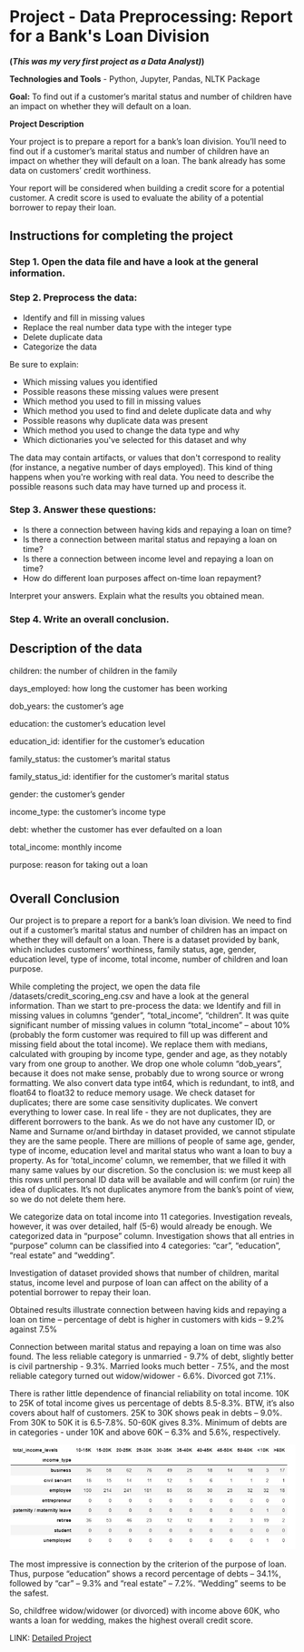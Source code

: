 # Project - Data Preprocessing: Report for a Bank's Loan Division

**(*This was my very first project as a Data Analyst)*)**

**Technologies and Tools** - Python, Jupyter, Pandas, NLTK Package


**Goal:** To find out if a customer’s marital status and number of children have an impact on whether they will default on a loan.

**Project Description**

Your project is to prepare a report for a bank’s loan division. You’ll need to find out if a customer’s marital status and number of children have an impact on whether they will default on a loan. The bank already has some data on customers’ credit worthiness.

Your report will be considered when building a credit score for a potential customer. A credit score is used to evaluate the ability of a potential borrower to repay their loan.

## Instructions for completing the project

### Step 1. Open the data file and have a look at the general information.

### Step 2. Preprocess the data:

- Identify and fill in missing values
- Replace the real number data type with the integer type
- Delete duplicate data
- Categorize the data

Be sure to explain:
- Which missing values you identified
- Possible reasons these missing values were present
- Which method you used to fill in missing values
- Which method you used to find and delete duplicate data and why
- Possible reasons why duplicate data was present
- Which method you used to change the data type and why
- Which dictionaries you've selected for this dataset and why

The data may contain artifacts, or values that don't correspond to reality (for instance, a negative number of days employed). This kind of thing happens when you're working with real data. You need to describe the possible reasons such data may have turned up and process it.

### Step 3. Answer these questions:

- Is there a connection between having kids and repaying a loan on time?
- Is there a connection between marital status and repaying a loan on time?
- Is there a connection between income level and repaying a loan on time?
- How do different loan purposes affect on-time loan repayment?

Interpret your answers. Explain what the results you obtained mean.

### Step 4. Write an overall conclusion.

## Description of the data
children: the number of children in the family

days_employed: how long the customer has been working

dob_years: the customer’s age

education: the customer’s education level

education_id: identifier for the customer’s education

family_status: the customer’s marital status

family_status_id: identifier for the customer’s marital status

gender: the customer’s gender

income_type: the customer’s income type

debt: whether the customer has ever defaulted on a loan

total_income: monthly income

purpose: reason for taking out a loan
#

## Overall Conclusion

Our project is to prepare a report for a bank’s loan division. We need to find out if a customer’s marital status and number of children has an impact on whether they will default on a loan. There is a dataset provided by bank, which includes customers’ worthiness, family status, age, gender, education level, type of income, total income, number of children and loan purpose.

While completing the project, we open the data file /datasets/credit_scoring_eng.csv and have a look at the general information. Than we start to pre-process the data: we Identify and fill in missing values in columns “gender”, “total_income”, “children”. It was quite significant number of missing values in column “total_income” – about 10% (probably the form customer was required to fill up was different and missing field about the total income). We replace them with medians, calculated with grouping by income type, gender and age, as they notably vary from one group to another. We drop one whole column “dob_years”, because it does not make sense, probably due to wrong source or wrong formatting. We also convert data type int64, which is redundant, to int8, and float64 to float32 to reduce memory usage. We check dataset for duplicates; there are some case sensitivity duplicates. We convert everything to lower case. In real life - they are not duplicates, they are different borrowers to the bank. As we do not have any customer ID, or Name and Surname or/and birthday in dataset provided, we cannot stipulate they are the same people. There are millions of people of same age, gender, type of income, education level and marital status who want a loan to buy a property. As for 'total_income' column, we remember, that we filled it with many same values by our discretion. So the conclusion is: we must keep all this rows until personal ID data will be available and will confirm (or ruin) the idea of duplicates. It’s not duplicates anymore from the bank’s point of view, so we do not delete them here.  

We categorize data on total income into 11 categories. 
Investigation reveals, however, it was over detailed, half (5-6) would already be enough. We categorized data in “purpose” column. Investigation shows that all entries in “purpose” column can be classified into 4 categories: “car”, “education”, “real estate” and “wedding”.

Investigation of dataset provided shows that number of children, marital status, income level and purpose of loan can affect on the ability of a potential borrower to repay their loan.

Obtained results illustrate connection between having kids and repaying a loan on time – percentage of debt is higher in customers with kids – 9.2% against 7.5%

Connection between marital status and repaying a loan on time was also found. The less reliable category is unmarried - 9.7% of debt, slightly better is civil partnership - 9.3%. Married looks much better - 7.5%, and the most reliable category turned out widow/widower - 6.6%. Divorced got 7.1%.

There is rather little dependence of financial reliability on total income. 10K to 25K of total income gives us percentage of debts 8.5-8.3%. BTW, it’s also covers about half of customers. 25K to 30K shows peak in debts – 9.0%. From 30K to 50K it is 6.5-7.8%. 50-60K gives 8.3%. Minimum of debts are in categories - under 10K and above 60K – 6.3% and 5.6%, respectively.

<p align="center">
    <img src=pivot.jpg width=700>
</p>

The most impressive is connection by the criterion of the purpose of loan. Thus, purpose “education” shows a record percentage of debts – 34.1%, followed by “car” – 9.3% and “real estate” – 7.2%. “Wedding” seems to be the safest.

So, childfree widow/widower (or divorced) with income above 60K, who wants a loan for wedding, makes the highest overall credit score.



LINK: [Detailed Project](credit_scoring_1.ipynb)
